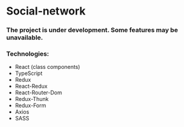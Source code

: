 # Social-network

### The project is under development. Some features may be unavailable.

### Technologies:

- React (class components)
- TypeScript
- Redux
- React-Redux
- React-Router-Dom
- Redux-Thunk
- Redux-Form
- Axios
- SASS
